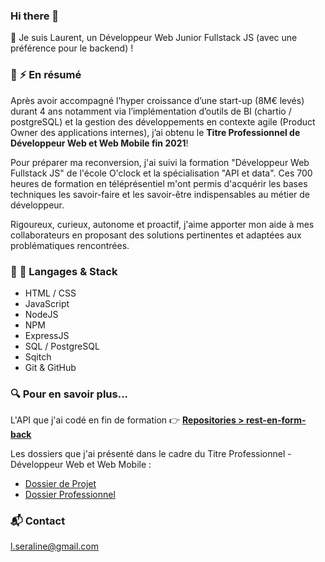 ### Hi there 👋

🌱 Je suis Laurent, un Développeur Web Junior Fullstack JS (avec une préférence pour le backend) !

### :page_facing_up: :zap: En résumé

Après avoir accompagné l’hyper croissance d’une start-up (8M€ levés) durant 4 ans notamment via l’implémentation d’outils de BI (chartio / postgreSQL) et la gestion des développements en contexte agile (Product Owner des applications internes), j’ai obtenu le **Titre Professionnel de Développeur Web et Web Mobile fin 2021**! 

Pour préparer ma reconversion, j'ai suivi la formation "Développeur Web Fullstack JS" de l'école O'clock et la spécialisation "API et data". Ces 700 heures de formation en téléprésentiel m'ont permis d'acquérir les bases techniques les savoir-faire et les savoir-être indispensables au métier de développeur.

Rigoureux, curieux, autonome et proactif, j'aime apporter mon aide à mes collaborateurs en proposant des solutions pertinentes et adaptées aux problématiques rencontrées.

### :wrench: :hammer: Langages & Stack

- HTML / CSS
- JavaScript
- NodeJS
- NPM
- ExpressJS
- SQL / PostgreSQL
- Sqitch
- Git & GitHub

### :mag: Pour en savoir plus...

L'API que j'ai codé en fin de formation :point_right: [**Repositories > rest-en-form-back**](https://github.com/Laurent-srln/rest-en-form-back)

Les dossiers que j'ai présenté dans le cadre du Titre Professionnel - Développeur Web et Web Mobile :
- [Dossier de Projet](https://www.fichier-pdf.fr/2022/01/27/dossierdeprojet-tpdwwm-laurentseraline/) 
- [Dossier Professionnel]() 

### :mailbox_with_mail: Contact

l.seraline@gmail.com


